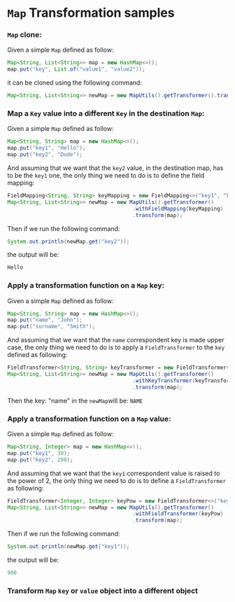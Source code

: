 <head>
    <title>Samples</title>
</head>

# `Map` Transformation samples

### `Map` clone:

Given a simple `Map` defined as follow:

~~~Java
Map<String, List<String>> map = new HashMap<>();
map.put("key", List.of("value1", "value2"));
~~~

it can be cloned using the following command:

~~~Java
Map<String, List<String>> newMap = new MapUtils().getTransformer().transform(map);
~~~

### Map a `Key` value into a different `Key` in the destination `Map`:

Given a simple `Map` defined as follow:

~~~Java
Map<String, String> map = new HashMap<>();
map.put("key1", "Hello");
map.put("key2", "Dude");
~~~

And assuming that we want that the `key2` value, in the destination map, has to be the `key1` one,
the only thing we need to do is to define the field mapping:

~~~Java
FieldMapping<String, String> keyMapping = new FieldMapping<>("key1", "key2");
Map<String, List<String>> newMap = new MapUtils().getTransformer()
                                        .withFieldMapping(keyMapping)
                                        .transform(map);
~~~

Then if we run the following command:

~~~Java
System.out.println(newMap.get("key2"));
~~~

the output will be:

~~~Java
Hello
~~~

### Apply a transformation function on a `Map` key:

Given a simple `Map` defined as follow:

~~~Java
Map<String, String> map = new HashMap<>();
map.put("name", "John");
map.put("surname", "Smith");
~~~

And assuming that we want that the `name` correspondent key is made upper case,
the only thing we need to do is to apply a `FieldTransformer` to the `key` defined as following:

~~~Java
FieldTransformer<String, String> keyTransformer = new FieldTransformer<>("name", String::toUpperCase);
Map<String, List<String>> newMap = new MapUtils().getTransformer()
                                        .withKeyTransformer(keyTransformer)
                                        .transform(map);
~~~

Then the key: "name" in the `newMap`will be: `NAME`

### Apply a transformation function on a `Map` value:

Given a simple `Map` defined as follow:

~~~Java
Map<String, Integer> map = new HashMap<>();
map.put("key1", 30);
map.put("key2", 200);
~~~

And assuming that we want that the `key1` correspondent value is raised to the power of 2,
the only thing we need to do is to define a `FieldTransformer` as following:

~~~Java
FieldTransformer<Integer, Integer> keyPow = new FieldTransformer<>("key1", val -> Math.pow(val, 2));
Map<String, List<String>> newMap = new MapUtils().getTransformer()
                                        .withFieldTransformer(keyPow)
                                        .transform(map);
~~~

Then if we run the following command:

~~~Java
System.out.println(newMap.get("key1"));
~~~

the output will be:

~~~Java
900
~~~

### Transform `Map` `key` or `value` object into a different object
